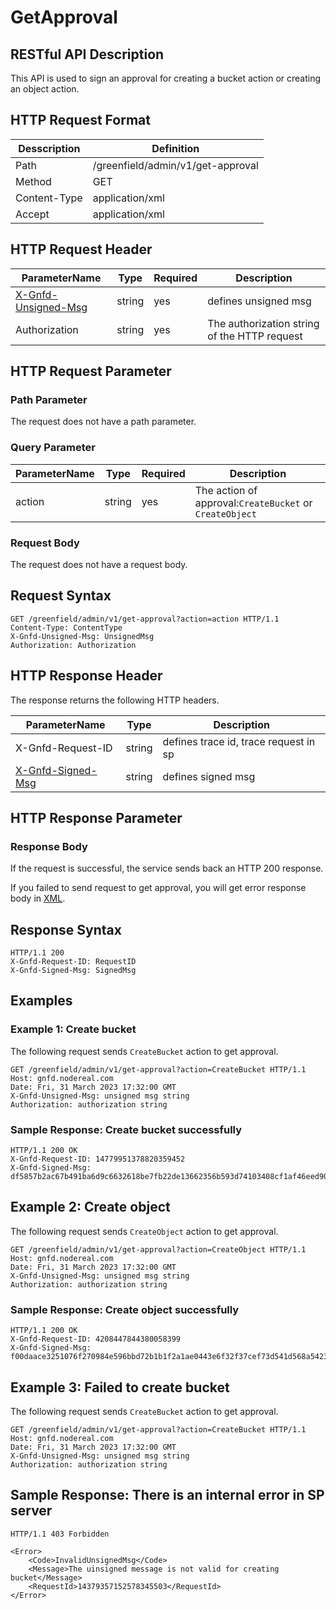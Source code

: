 # GetApproval

## RESTful API Description

This API is used to sign an approval for creating a bucket action or creating an object action.

## HTTP Request Format

| Desscription | Definition                        |
| ------------ | --------------------------------- |
| Path         | /greenfield/admin/v1/get-approval |
| Method       | GET                               |
| Content-Type | application/xml                   |
| Accept       | application/xml                   |

## HTTP Request Header

| ParameterName                                       | Type   | Required | Description                                  |
| --------------------------------------------------- | ------ | -------- | -------------------------------------------- |
| [X-Gnfd-Unsigned-Msg](./header/get_approval_header.md) | string | yes      | defines unsigned msg                         |
| Authorization                                       | string | yes      | The authorization string of the HTTP request |

## HTTP Request Parameter

### Path Parameter

The request does not have a path parameter.

### Query Parameter

| ParameterName | Type   | Required | Description                                                 |
| ------------- | ------ | -------- | ----------------------------------------------------------- |
| action        | string | yes      | The action of approval:`CreateBucket` or `CreateObject` |

### Request Body

The request does not have a request body.

## Request Syntax

```shell
GET /greenfield/admin/v1/get-approval?action=action HTTP/1.1
Content-Type: ContentType
X-Gnfd-Unsigned-Msg: UnsignedMsg
Authorization: Authorization
```

## HTTP Response Header

The response returns the following HTTP headers.

| ParameterName                                     | Type   | Description                           |
| ------------------------------------------------- | ------ | ------------------------------------- |
| X-Gnfd-Request-ID                                 | string | defines trace id, trace request in sp |
| [X-Gnfd-Signed-Msg](./header/get_approval_header.md) | string | defines signed msg                    |

## HTTP Response Parameter

### Response Body

If the request is successful, the service sends back an HTTP 200 response.

If you failed to send request to get approval, you will get error response body in [XML](./common/error.md#sp-error-response-parameter).

## Response Syntax

```shell
HTTP/1.1 200
X-Gnfd-Request-ID: RequestID
X-Gnfd-Signed-Msg: SignedMsg
```

## Examples

### Example 1: Create bucket

The following request sends `CreateBucket` action to get approval.

```shell
GET /greenfield/admin/v1/get-approval?action=CreateBucket HTTP/1.1
Host: gnfd.nodereal.com
Date: Fri, 31 March 2023 17:32:00 GMT
X-Gnfd-Unsigned-Msg: unsigned msg string
Authorization: authorization string
```

### Sample Response: Create bucket successfully

```shell
HTTP/1.1 200 OK
X-Gnfd-Request-ID: 14779951378820359452
X-Gnfd-Signed-Msg: df5857b2ac67b491ba6d9c6632618be7fb22de13662356b593d74103408cf1af46eed90edaa77bdb65b12fc63ee3bec8314ad7bb0f3ae099ccf7dafe22abff2e01
```

## Example 2: Create object

The following request sends `CreateObject` action to get approval.

```shell
GET /greenfield/admin/v1/get-approval?action=CreateObject HTTP/1.1
Host: gnfd.nodereal.com
Date: Fri, 31 March 2023 17:32:00 GMT
X-Gnfd-Unsigned-Msg: unsigned msg string
Authorization: authorization string
```

### Sample Response: Create object successfully

```shell
HTTP/1.1 200 OK
X-Gnfd-Request-ID: 4208447844380058399
X-Gnfd-Signed-Msg: f00daace3251076f270984e596bbd72b1b1f2a1ae0443e6f32f37cef73d541d568a542333f6a9af2f235724d2a763b3cdc0b370d978d0315b8414fa51fc32a2e00
```

## Example 3: Failed to create bucket

The following request sends `CreateBucket` action to get approval.

```shell
GET /greenfield/admin/v1/get-approval?action=CreateBucket HTTP/1.1
Host: gnfd.nodereal.com
Date: Fri, 31 March 2023 17:32:00 GMT
X-Gnfd-Unsigned-Msg: unsigned msg string
Authorization: authorization string
```

## Sample Response: There is an internal error in SP server

```shell
HTTP/1.1 403 Forbidden

<Error>
    <Code>InvalidUnsignedMsg</Code>
    <Message>The uinsigned message is not valid for creating bucket</Message>
    <RequestId>14379357152578345503</RequestId>
</Error>
```
